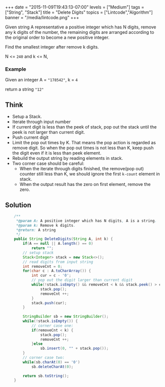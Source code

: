 +++
date = "2015-11-09T19:43:13-07:00"
levels = ["Medium"]
tags = ["String", "Stack"]
title = "Delete Digits"
topics = ["Lintcode","Algorithm"]
banner = "/media/lintcode.png"
+++

Given string A representative a positive integer which has N digits, remove any k digits of the number, the remaining digits are arranged according to the original order to become a new positive integer.

Find the smallest integer after remove k digits.

N <= `240` and k <= N,
<!--more-->
### Example
Given an integer A = `"178542"`, k = `4`

return a string `"12"`

## Think
- Setup a Stack. 
- Iterate through input number
- If current digit is less than the peek of stack, pop out the stack until the peek is not larger than current digit. 
- Push current digit
- Limit the pop out times by K. That means the pop action is regarded as remove digit. So when the pop out times is not less than K, keep push the digit even if it is less than peek element.
- Rebuild the output string by reading elements in stack.
- Two corner case should be careful: 
    - When the iterate through digits finished, the remove(pop out) counter still less than K, we should ignore the first  `k-count` element in stack.
    - When the output result has the zero on first element, remove the zero.

## Solution
```java
    /**
     *@param A: A positive integer which has N digits, A is a string.
     *@param k: Remove k digits.
     *@return: A string
     */
    public String DeleteDigits(String A, int k) {
        if(A == null || A.length() == 0)
            return "";
        // setup stack
        Stack<Integer> stack = new Stack<>();
        // read digits from input string
        int removeCnt = 0;
        for(char c : A.toCharArray()) {
            int cur = c - '0';
            // pop out the digit larger than current digit
            while(!stack.isEmpty() && removeCnt < k && stack.peek() > cur) {
                stack.pop();
                removeCnt ++;
            }
            stack.push(cur);
        }
        
        StringBuilder sb = new StringBuilder();
        while(!stack.isEmpty()) {
            // corner case one:
            if(removeCnt < k) {
                stack.pop();
                removeCnt ++;
            }else
                sb.insert(0, "" + stack.pop());
        }
        // corner case two:
        while(sb.charAt(0) == '0')
            sb.deleteCharAt(0);
        
        return sb.toString();
    }
```